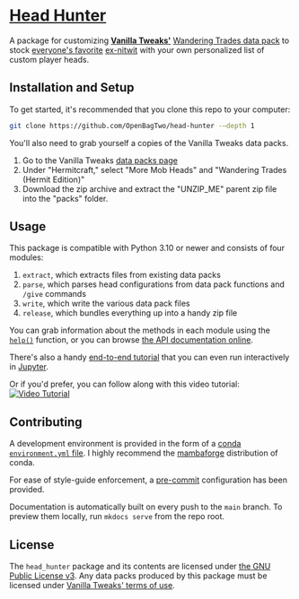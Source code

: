 # [Head Hunter](https://github.com/OpenBagTwo/head-hunter)

A package for customizing [**Vanilla Tweaks'**](https://vanillatweaks.net)
[Wandering Trades data pack](https://www.youtube.com/watch?v=L3En7cuOdHY) to stock
[everyone's favorite](https://www.youtube.com/shorts/tbkQ-IXRdbs) [ex-nitwit](https://www.youtube.com/watch?v=tVA8eNh7VWs)
with your own personalized list of custom player heads.

## Installation and Setup

To get started, it's recommended that you clone this repo to your computer:

```bash
git clone https://github.com/OpenBagTwo/head-hunter -–depth 1
```

You'll also need to grab yourself a copies of the Vanilla Tweaks data packs.

1. Go to the Vanilla Tweaks [data packs page](https://vanillatweaks.net/picker/datapacks/)
1. Under "Hermitcraft," select "More Mob Heads" and "Wandering Trades (Hermit Edition)"
1. Download the zip archive and extract the "UNZIP_ME" parent zip file into the "packs" folder.

## Usage

This package is compatible with Python 3.10 or newer and consists of four modules:

1. `extract`, which extracts files from existing data packs
1. `parse`, which parses head configurations from data pack functions and `/give` commands
1. `write`, which write the various data pack files
1. `release`, which bundles everything up into a handy zip file

You can grab information about the methods in each module using the
[`help()`](https://docs.python.org/3/library/functions.html#help)
function, or you can browse [the API documentation online](https://openbagtwo.github.io/head-hunter/reference/head_hunter/).

There's also a handy [end-to-end tutorial](Tutorial.ipynb) that you can even run interactively
in [Jupyter](https://jupyter.org/).

Or if you'd prefer, you can follow along with this video tutorial:
[![Video Tutorial](https://img.youtube.com/vi/yGGrCaD3qCo/hqdefault.jpg)](https://www.youtube.com/watch?v=yGGrCaD3qCo)

## Contributing

A development environment is provided in the form of a
[conda `environment.yml` file](https://docs.conda.io/projects/conda/en/latest/user-guide/tasks/manage-environments.html).
I highly recommend the [mambaforge](https://github.com/conda-forge/miniforge#mambaforge)
distribution of conda.

For ease of style-guide enforcement, a [pre-commit](https://pre-commit.com/) configuration has been
provided.

Documentation is automatically built on every push to the `main` branch. To preview them locally, run `mkdocs serve`
from the repo root.

## License

The `head_hunter` package and its contents are licensed under [the GNU Public License v3](https://github.com/OpenBagTwo/head-hunter/blob/main/LICENSE). Any data packs produced
by this package must be licensed under [Vanilla Tweaks' terms of use](https://github.com/OpenBagTwo/head-hunter/blob/main/Head%20Hunter/credits.txt).
